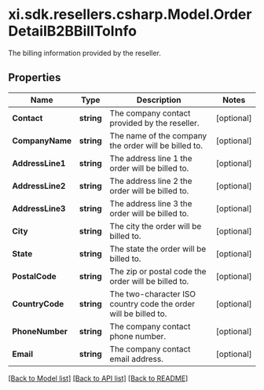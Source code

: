 # xi.sdk.resellers.csharp.Model.OrderDetailB2BBillToInfo
The billing information provided by the reseller.

## Properties

Name | Type | Description | Notes
------------ | ------------- | ------------- | -------------
**Contact** | **string** | The company contact provided by the reseller. | [optional] 
**CompanyName** | **string** | The name of the company the order will be billed to. | [optional] 
**AddressLine1** | **string** | The address line 1 the order will be billed to. | [optional] 
**AddressLine2** | **string** | The address line 2 the order will be billed to. | [optional] 
**AddressLine3** | **string** | The address line 3 the order will be billed to. | [optional] 
**City** | **string** | The city the order will be billed to. | [optional] 
**State** | **string** | The state the order will be billed to. | [optional] 
**PostalCode** | **string** | The zip or postal code the order will be billed to. | [optional] 
**CountryCode** | **string** | The two-character ISO country code the order will be billed to. | [optional] 
**PhoneNumber** | **string** | The company contact phone number. | [optional] 
**Email** | **string** | The company contact email address. | [optional] 

[[Back to Model list]](../README.md#documentation-for-models) [[Back to API list]](../README.md#documentation-for-api-endpoints) [[Back to README]](../README.md)

